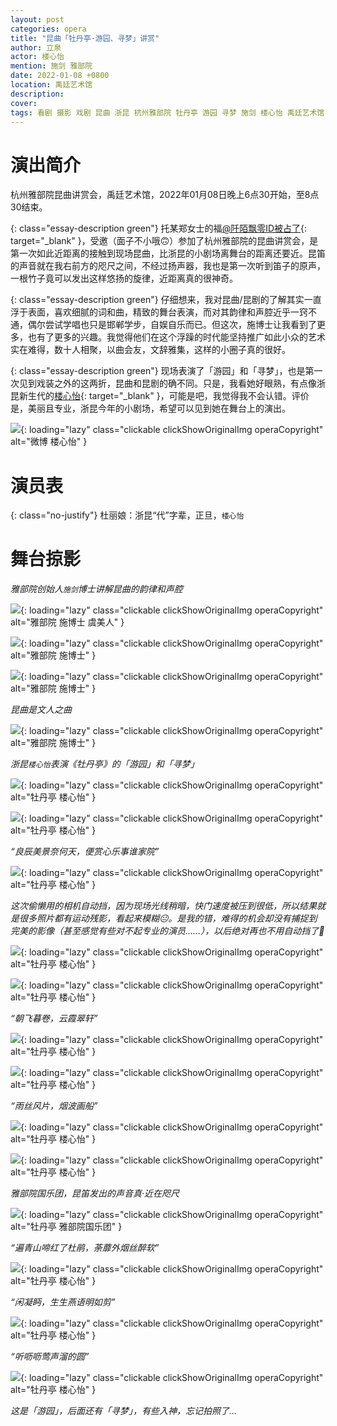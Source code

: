 ```yaml
---
layout: post
categories: opera
title: "昆曲「牡丹亭·游园、寻梦」讲赏"
author: 立泉
actor: 楼心怡
mention: 施剑 雅部院
date: 2022-01-08 +0800
location: 禹廷艺术馆
description: 
cover: 
tags: 看剧 摄影 戏剧 昆曲 浙昆 杭州雅部院 牡丹亭 游园 寻梦 施剑 楼心怡 禹廷艺术馆
---
```


# 演出简介

杭州雅部院昆曲讲赏会，禹廷艺术馆，2022年01月08日晚上6点30开始，至8点30结束。

{: class="essay-description green"}
托某郑女士的福[@阡陌飘零ID被占了](https://weibo.com/u/1657746245){: target="_blank" }，受邀（面子不小哦🙃）参加了杭州雅部院的昆曲讲赏会，是第一次如此近距离的接触到现场昆曲，比浙昆的小剧场离舞台的距离还要近。昆笛的声音就在我右前方的咫尺之间，不经过扬声器，我也是第一次听到笛子的原声，一根竹子竟可以发出这样悠扬的旋律，近距离真的很神奇。

{: class="essay-description green"}
仔细想来，我对昆曲/昆剧的了解其实一直浮于表面，喜欢细腻的词和曲，精致的舞台表演，而对其韵律和声腔近乎一窍不通，偶尔尝试学唱也只是邯郸学步，自娱自乐而已。但这次，施博士让我看到了更多，也有了更多的兴趣。我觉得他们在这个浮躁的时代能坚持推广如此小众的艺术实在难得，数十人相聚，以曲会友，文辞雅集，这样的小圈子真的很好。

{: class="essay-description green"}
现场表演了「游园」和「寻梦」，也是第一次见到戏装之外的这两折，昆曲和昆剧的确不同。只是，我看她好眼熟，有点像浙昆新生代的[楼心怡](https://weibo.com/u/6616490989){: target="_blank" }，可能是吧，我觉得我不会认错。评价是，美丽且专业，浙昆今年的小剧场，希望可以见到她在舞台上的演出。

![](https://apqx.oss-cn-hangzhou.aliyuncs.com/blog/opera_20220108/IMG_9612.jpg){: loading="lazy" class="clickable clickShowOriginalImg operaCopyright" alt="微博 楼心怡" }

# 演员表

{: class="no-justify"}
杜丽娘：浙昆“代”字辈，正旦，`楼心怡`

# 舞台掠影

*雅部院创始人`施剑`博士讲解昆曲的韵律和声腔*

![](https://apqx.oss-cn-hangzhou.aliyuncs.com/blog/opera_20220108/DSC08057_thumb.jpg){: loading="lazy" class="clickable clickShowOriginalImg operaCopyright" alt="雅部院 施博士 虞美人" }

![](https://apqx.oss-cn-hangzhou.aliyuncs.com/blog/opera_20220108/DSC08060_thumb.jpg){: loading="lazy" class="clickable clickShowOriginalImg operaCopyright" alt="雅部院 施博士" }

![](https://apqx.oss-cn-hangzhou.aliyuncs.com/blog/opera_20220108/DSC08061_thumb.jpg){: loading="lazy" class="clickable clickShowOriginalImg operaCopyright" alt="雅部院 施博士" }

*昆曲是文人之曲*

![](https://apqx.oss-cn-hangzhou.aliyuncs.com/blog/opera_20220108/DSC08064_thumb.jpg){: loading="lazy" class="clickable clickShowOriginalImg operaCopyright" alt="雅部院 施博士" }

*浙昆`楼心怡`表演《牡丹亭》的「游园」和「寻梦」*

![](https://apqx.oss-cn-hangzhou.aliyuncs.com/blog/opera_20220108/DSC08074_thumb.jpg){: loading="lazy" class="clickable clickShowOriginalImg operaCopyright" alt="牡丹亭 楼心怡" }

<!-- *“原来姹紫嫣红开遍，似这般都付与断井颓垣”* -->

<!-- ![](https://apqx.oss-cn-hangzhou.aliyuncs.com/blog/opera_20220108/DSC08075_thumb.jpg){: loading="lazy" class="clickable clickShowOriginalImg operaCopyright" alt="牡丹亭 楼心怡" } -->

![](https://apqx.oss-cn-hangzhou.aliyuncs.com/blog/opera_20220108/DSC08078_thumb.jpg){: loading="lazy" class="clickable clickShowOriginalImg operaCopyright" alt="牡丹亭 楼心怡" }

*“良辰美景奈何天，便赏心乐事谁家院”*

![](https://apqx.oss-cn-hangzhou.aliyuncs.com/blog/opera_20220108/DSC08080_thumb.jpg){: loading="lazy" class="clickable clickShowOriginalImg operaCopyright" alt="牡丹亭 楼心怡" }

*这次偷懒用的相机自动挡，因为现场光线稍暗，快门速度被压到很低，所以结果就是很多照片都有运动残影，看起来模糊😐。是我的错，难得的机会却没有捕捉到完美的影像（甚至感觉有些对不起专业的演员......），以后绝对再也不用自动挡了🙁*

![](https://apqx.oss-cn-hangzhou.aliyuncs.com/blog/opera_20220108/DSC08081_thumb.jpg){: loading="lazy" class="clickable clickShowOriginalImg operaCopyright" alt="牡丹亭 楼心怡" }

![](https://apqx.oss-cn-hangzhou.aliyuncs.com/blog/opera_20220108/DSC08084_thumb.jpg){: loading="lazy" class="clickable clickShowOriginalImg operaCopyright" alt="牡丹亭 楼心怡" }

*“朝飞暮卷，云霞翠轩”*

![](https://apqx.oss-cn-hangzhou.aliyuncs.com/blog/opera_20220108/DSC08086_thumb.jpg){: loading="lazy" class="clickable clickShowOriginalImg operaCopyright" alt="牡丹亭 楼心怡" }

![](https://apqx.oss-cn-hangzhou.aliyuncs.com/blog/opera_20220108/DSC08087_thumb.jpg){: loading="lazy" class="clickable clickShowOriginalImg operaCopyright" alt="牡丹亭 楼心怡" }

*“雨丝风片，烟波画船”*

![](https://apqx.oss-cn-hangzhou.aliyuncs.com/blog/opera_20220108/DSC08088_thumb.jpg){: loading="lazy" class="clickable clickShowOriginalImg operaCopyright" alt="牡丹亭 楼心怡" }

![](https://apqx.oss-cn-hangzhou.aliyuncs.com/blog/opera_20220108/DSC08089_thumb.jpg){: loading="lazy" class="clickable clickShowOriginalImg operaCopyright" alt="牡丹亭 楼心怡" }

*雅部院国乐团，昆笛发出的声音真·近在咫尺*

![](https://apqx.oss-cn-hangzhou.aliyuncs.com/blog/opera_20220108/DSC08092_thumb.jpg){: loading="lazy" class="clickable clickShowOriginalImg operaCopyright" alt="牡丹亭 雅部院国乐团" }

*“遍青山啼红了杜鹃，荼蘼外烟丝醉软”*

![](https://apqx.oss-cn-hangzhou.aliyuncs.com/blog/opera_20220108/DSC08095_thumb.jpg){: loading="lazy" class="clickable clickShowOriginalImg operaCopyright" alt="牡丹亭 楼心怡" }

*“闲凝眄，生生燕语明如剪”*

![](https://apqx.oss-cn-hangzhou.aliyuncs.com/blog/opera_20220108/DSC08096_thumb.jpg){: loading="lazy" class="clickable clickShowOriginalImg operaCopyright" alt="牡丹亭 楼心怡" }

*“听呖呖莺声溜的圆”*

![](https://apqx.oss-cn-hangzhou.aliyuncs.com/blog/opera_20220108/DSC08102_thumb.jpg){: loading="lazy" class="clickable clickShowOriginalImg operaCopyright" alt="牡丹亭 楼心怡" }

*这是「游园」，后面还有「寻梦」，有些入神，忘记拍照了...*